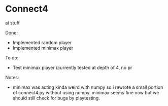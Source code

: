 # Connect4
ai stuff 




Done:
- Implemented random player
- Implemented minimax player 

To do: 
- Test minimax player (currently tested at depth of 4, no pr


Notes:
- minimax was acting kinda weird with numpy so i rewrote a small portion of connect4.py without using numpy. minimax seems fine now but we should still check for bugs by playtesting. 
